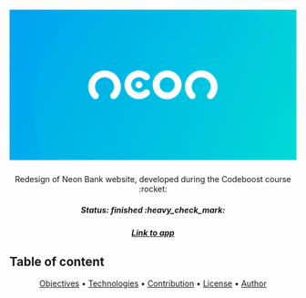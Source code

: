<h1 align="center">
  <img src="thumb.jpg" width="600" />
 </h1>
 
<p align="center"> Redesign of Neon Bank website, developed during the Codeboost course :rocket:</p>
<h5 align="center"> Status: finished :heavy_check_mark:</h5>
<h5 align="center"><a target="_blank" href="https://projeto-neon.netlify.app/">Link to app</a></h5>

<h2>Table of content</h2>
<p align="center">
  <a href="#objectives">Objectives</a> • 
  <a href="#tech">Technologies</a> • 
  <a href="#contribution">Contribution</a> • 
  <a href="#license">License</a> • 
  <a href="#author">Author</a>
</p>
